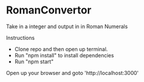 # RomanConvertor
Take in a integer and output in in Roman Numerals

Instructions

 - Clone repo and then open up terminal.
 - Run "npm install" to install dependencies
 - Run "npm start"

Open up your browser and goto 'http://localhost:3000'